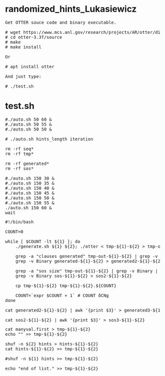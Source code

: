 # randomized_hints_Lukasiewicz

<pre>
Get OTTER souce code and binary executable.

# wget https://www.mcs.anl.gov/research/projects/AR/otter/dist33/otter-3.3f.tar.gz
# cd otter-3.3f/source
# make 
# make install

Or

# apt install otter

And just type:

# ./test.sh
</pre>

# test.sh

<pre>
#./auto.sh 50 60 &
#./auto.sh 50 55 &
#./auto.sh 50 50 &

# ./auto.sh hints_length iteration

rm -rf seq*
rm -rf tmp*

rm -rf generated*
rm -rf sos*

#./auto.sh 150 30 &
#./auto.sh 150 35 &
#./auto.sh 150 40 &
#./auto.sh 150 45 &
#./auto.sh 150 50 &
#./auto.sh 150 55 &
./auto.sh 150 60 & 
wait
</pre>

<pre>
#!/bin/bash

COUNT=0

while [ $COUNT -lt ${1} ]; do
    ./generate.sh ${1} ${2}; ./otter < tmp-${1}-${2} > tmp-out-${1}-${2};

    grep -a "clauses generated" tmp-out-${1}-${2} | grep -v Binary | tee -a generated-${1}-${2}
    grep -v Binary generated-${1}-${2} > generated2-${1}-${2}
    
    grep -a "sos size" tmp-out-${1}-${2} | grep -v Binary | tee -a sos-${1}-${2}
    grep -v Binary sos-${1}-${2} > sos2-${1}-${2}

    cp tmp-${1}-${2} tmp-${1}-${2}.${COUNT}

    COUNT=`expr $COUNT + 1` # COUNT ðCNg
done

cat generated2-${1}-${2} | awk '{print $3}' > generated3-${1}-${2}

cat sos2-${1}-${2} | awk '{print $3}' > sos3-${1}-${2}
</pre>

<pre>
cat manyval.first > tmp-${1}-${2}
echo "" >> tmp-${1}-${2}

shuf -n ${2} hints > hints-${1}-${2}
cat hints-${1}-${2} >> tmp-${1}-${2}

#shuf -n ${1} hints >> tmp-${1}-${2}

echo "end_of_list." >> tmp-${1}-${2}
</pre>


